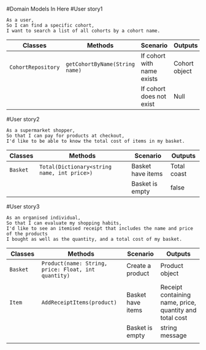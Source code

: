 #Domain Models In Here
#User story1
```
As a user,
So I can find a specific cohort,
I want to search a list of all cohorts by a cohort name.
```


| Classes            |                            Methods								    | Scenario                  | Outputs     |
|--------------------|----------------------------------------------------------------------|---------------------------|------------ |
| `CohortRepository` |             `getCohortByName(String name)`                           |If cohort with name exists |Cohort object|                   
|                    |                                                                      |If cohort does not exist   | Null        |

#User story2
```
As a supermarket shopper,
So that I can pay for products at checkout,
I'd like to be able to know the total cost of items in my basket.
```

| Classes            |                            Methods								    | Scenario                  | Outputs     |
|--------------------|----------------------------------------------------------------------|---------------------------|------------ |
| `Basket`           |              `Total(Dictionary<string name, int price>)`             |Basket have items          |Total coast  |                   
|                    |                                                                      |Basket is empty            | false       |


#User story3
```
As an organised individual,
So that I can evaluate my shopping habits,
I'd like to see an itemised receipt that includes the name and price of the products
I bought as well as the quantity, and a total cost of my basket.
```


| Classes                    |                            Methods								    | Scenario                  | Outputs                                                     |
|----------------------------|----------------------------------------------------------------------|---------------------------|-------------------------------------------------------------|
| `Basket `                  |               `Product(name: String, price: Float, int quantity)`    | Create a product          |  Product object                                             |
|                            |                                                                      |                           |                                                             |
| `Item                   `  |              `AddReceiptItems(product)`                              |Basket have items          |  Receipt containing name, price, quantity and total cost    |                    
|                            |                                                                      |Basket is empty            |  string message                                             |
|                            |                                                                      |                           |                                                             |

